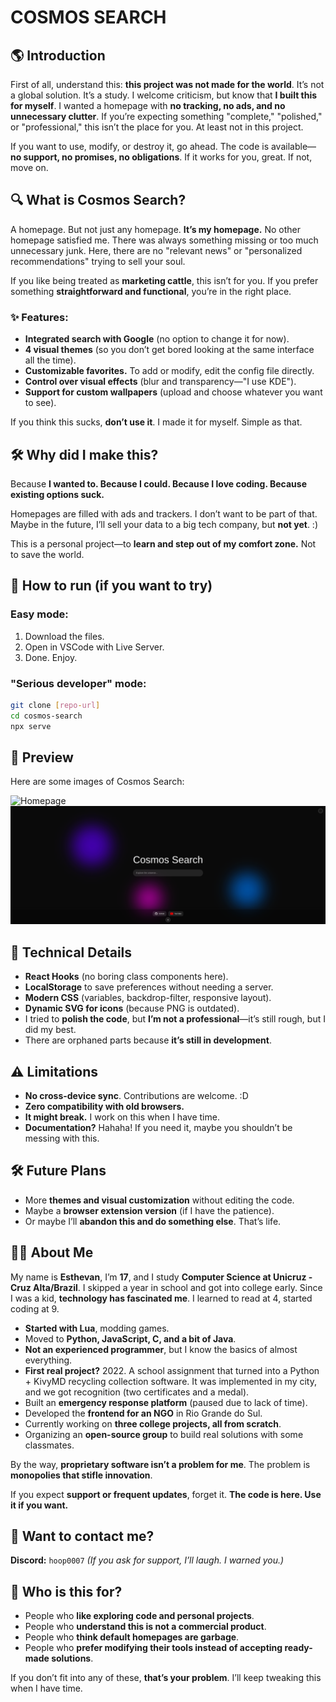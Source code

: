 # COSMOS SEARCH

## 🌎 Introduction

First of all, understand this: **this project was not made for the world**. It’s not a global solution. It’s a study. I welcome criticism, but know that **I built this for myself**. I wanted a homepage with **no tracking, no ads, and no unnecessary clutter**. If you’re expecting something "complete," "polished," or "professional," this isn’t the place for you. At least not in this project.

If you want to use, modify, or destroy it, go ahead. The code is available—**no support, no promises, no obligations**. If it works for you, great. If not, move on.

## 🔍 What is Cosmos Search?

A homepage. But not just any homepage. **It’s my homepage.** No other homepage satisfied me. There was always something missing or too much unnecessary junk. Here, there are no "relevant news" or "personalized recommendations" trying to sell your soul.

If you like being treated as **marketing cattle**, this isn’t for you. If you prefer something **straightforward and functional**, you’re in the right place.

### ✨ Features:
- **Integrated search with Google** (no option to change it for now).
- **4 visual themes** (so you don’t get bored looking at the same interface all the time).
- **Customizable favorites.** To add or modify, edit the config file directly.
- **Control over visual effects** (blur and transparency—"I use KDE").
- **Support for custom wallpapers** (upload and choose whatever you want to see).

If you think this sucks, **don’t use it**. I made it for myself. Simple as that.

## 🛠️ Why did I make this?

Because **I wanted to. Because I could. Because I love coding. Because existing options suck.**

Homepages are filled with ads and trackers. I don’t want to be part of that. Maybe in the future, I’ll sell your data to a big tech company, but **not yet**. :)

This is a personal project—to **learn and step out of my comfort zone.** Not to save the world.

## 🚀 How to run (if you want to try)

### **Easy mode:**
1. Download the files.
2. Open in VSCode with Live Server.
3. Done. Enjoy.

### **"Serious developer" mode:**
```sh
git clone [repo-url]
cd cosmos-search
npx serve
```

## 📸 Preview

Here are some images of Cosmos Search:

![Homepage](assets/img1.png)
![Dark Mode](assets/img2.png)

## 🔧 Technical Details

- **React Hooks** (no boring class components here).
- **LocalStorage** to save preferences without needing a server.
- **Modern CSS** (variables, backdrop-filter, responsive layout).
- **Dynamic SVG for icons** (because PNG is outdated).
- I tried to **polish the code**, but **I’m not a professional**—it’s still rough, but I did my best.
- There are orphaned parts because **it’s still in development**.

## ⚠️ Limitations

- **No cross-device sync**. Contributions are welcome. :D
- **Zero compatibility with old browsers.**
- **It might break.** I work on this when I have time.
- **Documentation?** Hahaha! If you need it, maybe you shouldn’t be messing with this.

## 🛠️ Future Plans

- More **themes and visual customization** without editing the code.
- Maybe a **browser extension version** (if I have the patience).
- Or maybe I’ll **abandon this and do something else**. That’s life.

## 👨‍💻 About Me

My name is **Esthevan**, I’m **17**, and I study **Computer Science at Unicruz - Cruz Alta/Brazil**. I skipped a year in school and got into college early. Since I was a kid, **technology has fascinated me**. I learned to read at 4, started coding at 9.

- **Started with Lua**, modding games.
- Moved to **Python, JavaScript, C, and a bit of Java**.
- **Not an experienced programmer**, but I know the basics of almost everything.
- **First real project?** 2022. A school assignment that turned into a Python + KivyMD recycling collection software. It was implemented in my city, and we got recognition (two certificates and a medal).
- Built an **emergency response platform** (paused due to lack of time).
- Developed the **frontend for an NGO** in Rio Grande do Sul.
- Currently working on **three college projects, all from scratch**.
- Organizing an **open-source group** to build real solutions with some classmates.

By the way, **proprietary software isn’t a problem for me**. The problem is **monopolies that stifle innovation**.

If you expect **support or frequent updates**, forget it. **The code is here. Use it if you want.**

## 📩 Want to contact me?

**Discord:** `hoop0007` _(If you ask for support, I’ll laugh. I warned you.)_

## 🎯 Who is this for?

- People who **like exploring code and personal projects**.
- People who **understand this is not a commercial product**.
- People who **think default homepages are garbage**.
- People who **prefer modifying their tools instead of accepting ready-made solutions**.

If you don’t fit into any of these, **that’s your problem**. I’ll keep tweaking this when I have time.

